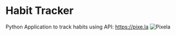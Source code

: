 # Habit Tracker
 
Python Application to track habits using API: https://pixe.la
![Pixela](https://user-images.githubusercontent.com/97703238/191936805-a33ac64c-48d4-4863-bd70-a169fa7120fb.png)
